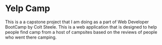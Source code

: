 # Yelp Camp

This is a a capstone project that I am doing as a part of Web Developer BootCamp by Colt Steele. This is a web application that is designed to help people find camp from a host of campsites based on the reviews of people who went there camping.